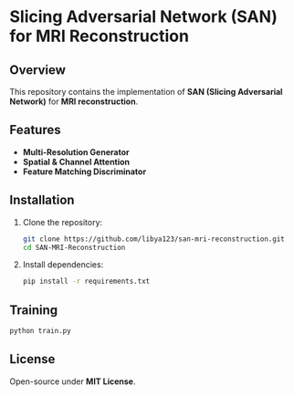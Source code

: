# Slicing Adversarial Network (SAN) for MRI Reconstruction

## Overview
This repository contains the implementation of **SAN (Slicing Adversarial Network)** for **MRI reconstruction**.

## Features
- **Multi-Resolution Generator**
- **Spatial & Channel Attention**
- **Feature Matching Discriminator**

## Installation
1. Clone the repository:
   ```sh
   git clone https://github.com/libya123/san-mri-reconstruction.git
   cd SAN-MRI-Reconstruction
   ```
2. Install dependencies:
   ```sh
   pip install -r requirements.txt
   ```

## Training
```sh
python train.py
```

## License
Open-source under **MIT License**.
